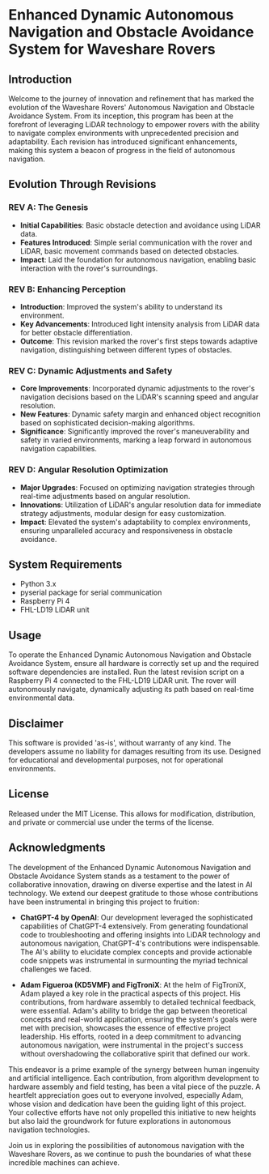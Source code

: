 # Enhanced Dynamic Autonomous Navigation and Obstacle Avoidance System for Waveshare Rovers

## Introduction
Welcome to the journey of innovation and refinement that has marked the evolution of the Waveshare Rovers' Autonomous Navigation and Obstacle Avoidance System. From its inception, this program has been at the forefront of leveraging LiDAR technology to empower rovers with the ability to navigate complex environments with unprecedented precision and adaptability. Each revision has introduced significant enhancements, making this system a beacon of progress in the field of autonomous navigation.

## Evolution Through Revisions

### REV A: The Genesis
- **Initial Capabilities**: Basic obstacle detection and avoidance using LiDAR data.
- **Features Introduced**: Simple serial communication with the rover and LiDAR, basic movement commands based on detected obstacles.
- **Impact**: Laid the foundation for autonomous navigation, enabling basic interaction with the rover's surroundings.

### REV B: Enhancing Perception
- **Introduction**: Improved the system's ability to understand its environment.
- **Key Advancements**: Introduced light intensity analysis from LiDAR data for better obstacle differentiation.
- **Outcome**: This revision marked the rover's first steps towards adaptive navigation, distinguishing between different types of obstacles.

### REV C: Dynamic Adjustments and Safety
- **Core Improvements**: Incorporated dynamic adjustments to the rover's navigation decisions based on the LiDAR's scanning speed and angular resolution.
- **New Features**: Dynamic safety margin and enhanced object recognition based on sophisticated decision-making algorithms.
- **Significance**: Significantly improved the rover's maneuverability and safety in varied environments, marking a leap forward in autonomous navigation capabilities.

### REV D: Angular Resolution Optimization
- **Major Upgrades**: Focused on optimizing navigation strategies through real-time adjustments based on angular resolution.
- **Innovations**: Utilization of LiDAR's angular resolution data for immediate strategy adjustments, modular design for easy customization.
- **Impact**: Elevated the system's adaptability to complex environments, ensuring unparalleled accuracy and responsiveness in obstacle avoidance.

## System Requirements
- Python 3.x
- pyserial package for serial communication
- Raspberry Pi 4
- FHL-LD19 LiDAR unit

## Usage
To operate the Enhanced Dynamic Autonomous Navigation and Obstacle Avoidance System, ensure all hardware is correctly set up and the required software dependencies are installed. Run the latest revision script on a Raspberry Pi 4 connected to the FHL-LD19 LiDAR unit. The rover will autonomously navigate, dynamically adjusting its path based on real-time environmental data.

## Disclaimer
This software is provided 'as-is', without warranty of any kind. The developers assume no liability for damages resulting from its use. Designed for educational and developmental purposes, not for operational environments.

## License
Released under the MIT License. This allows for modification, distribution, and private or commercial use under the terms of the license.

## Acknowledgments

The development of the Enhanced Dynamic Autonomous Navigation and Obstacle Avoidance
System stands as a testament to the power of collaborative innovation, drawing on diverse
expertise and the latest in AI technology. We extend our deepest gratitude to those whose
contributions have been instrumental in bringing this project to fruition:

- **ChatGPT-4 by OpenAI**: Our development leveraged the sophisticated capabilities of ChatGPT-4 extensively. From generating foundational code to troubleshooting and offering insights into LiDAR technology and autonomous navigation, ChatGPT-4's contributions were indispensable. The AI's ability to elucidate complex concepts and provide actionable code snippets was instrumental in surmounting the myriad technical challenges we faced.


- **Adam Figueroa (KD5VMF) and FigTroniX**: At the helm of FigTroniX, Adam played a key role
  in the practical aspects of this project. His contributions, from hardware assembly to
  detailed technical feedback, were essential. Adam's ability to bridge the gap between
  theoretical concepts and real-world application, ensuring the system's goals were met with
  precision, showcases the essence of effective project leadership. His efforts, rooted in a
  deep commitment to advancing autonomous navigation, were instrumental in the project's
  success without overshadowing the collaborative spirit that defined our work.

This endeavor is a prime example of the synergy between human ingenuity and artificial intelligence. Each contribution, from algorithm development to hardware assembly and field testing, has been a vital piece of the puzzle. A heartfelt appreciation goes out to everyone involved, especially Adam, whose vision and dedication have been the guiding light of this project. Your collective efforts have not only propelled this initiative to new heights but also laid the groundwork for future explorations in autonomous navigation technologies.


Join us in exploring the possibilities of autonomous navigation with the Waveshare Rovers, as we continue to push the boundaries of what these incredible machines can achieve.
